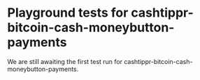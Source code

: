 # Playground tests for cashtippr-bitcoin-cash-moneybutton-payments
We are still awaiting the first test run for cashtippr-bitcoin-cash-moneybutton-payments.
